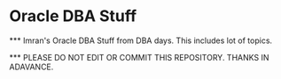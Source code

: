 # Oracle DBA Stuff

*** Imran's Oracle DBA Stuff from DBA days. This includes lot of topics.

*** PLEASE DO NOT EDIT OR COMMIT THIS REPOSITORY. THANKS IN ADAVANCE.
